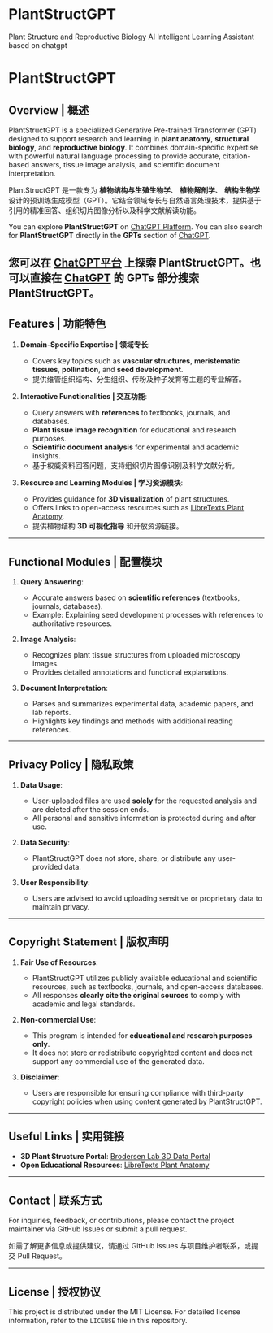 # PlantStructGPT
Plant Structure and Reproductive Biology AI Intelligent Learning Assistant based on chatgpt
# PlantStructGPT

## Overview | 概述

PlantStructGPT is a specialized Generative Pre-trained Transformer (GPT) designed to support research and learning in **plant anatomy**, **structural biology**, and **reproductive biology**. It combines domain-specific expertise with powerful natural language processing to provide accurate, citation-based answers, tissue image analysis, and scientific document interpretation.

PlantStructGPT 是一款专为 **植物结构与生殖生物学**、 **植物解剖学**、 **结构生物学**设计的预训练生成模型（GPT）。它结合领域专长与自然语言处理技术，提供基于引用的精准回答、组织切片图像分析以及科学文献解读功能。

You can explore **PlantStructGPT** on [ChatGPT Platform](https://chatgpt.com/g/g-67501e6d71408191b34d9bd94416def7-plantstructgpt). You can also search for **PlantStructGPT** directly in the **GPTs** section of [ChatGPT](https://chatgpt.com/gpts).

您可以在 [ChatGPT平台](https://chatgpt.com/g/g-67501e6d71408191b34d9bd94416def7-plantstructgpt) 上探索 **PlantStructGPT**。也可以直接在 [ChatGPT](https://chatgpt.com/gpts) 的 **GPTs** 部分搜索 **PlantStructGPT**。
---

## Features | 功能特色

1. **Domain-Specific Expertise | 领域专长**:
   - Covers key topics such as **vascular structures**, **meristematic tissues**, **pollination**, and **seed development**.
   - 提供维管组织结构、分生组织、传粉及种子发育等主题的专业解答。

2. **Interactive Functionalities | 交互功能**:
   - Query answers with **references** to textbooks, journals, and databases.
   - **Plant tissue image recognition** for educational and research purposes.
   - **Scientific document analysis** for experimental and academic insights.
   - 基于权威资料回答问题，支持组织切片图像识别及科学文献分析。

3. **Resource and Learning Modules | 学习资源模块**:
   - Provides guidance for **3D visualization** of plant structures.
   - Offers links to open-access resources such as [LibreTexts Plant Anatomy](https://bio.libretexts.org).
   - 提供植物结构 **3D 可视化指导** 和开放资源链接。

---

## Functional Modules | 配置模块

1. **Query Answering**:
   - Accurate answers based on **scientific references** (textbooks, journals, databases).
   - Example: Explaining seed development processes with references to authoritative resources.
   
2. **Image Analysis**:
   - Recognizes plant tissue structures from uploaded microscopy images.
   - Provides detailed annotations and functional explanations.

3. **Document Interpretation**:
   - Parses and summarizes experimental data, academic papers, and lab reports.
   - Highlights key findings and methods with additional reading references.

---

## Privacy Policy | 隐私政策

1. **Data Usage**:
   - User-uploaded files are used **solely** for the requested analysis and are deleted after the session ends.
   - All personal and sensitive information is protected during and after use.

2. **Data Security**:
   - PlantStructGPT does not store, share, or distribute any user-provided data.

3. **User Responsibility**:
   - Users are advised to avoid uploading sensitive or proprietary data to maintain privacy.

---

## Copyright Statement | 版权声明

1. **Fair Use of Resources**:
   - PlantStructGPT utilizes publicly available educational and scientific resources, such as textbooks, journals, and open-access databases.
   - All responses **clearly cite the original sources** to comply with academic and legal standards.

2. **Non-commercial Use**:
   - This program is intended for **educational and research purposes only**.
   - It does not store or redistribute copyrighted content and does not support any commercial use of the generated data.

3. **Disclaimer**:
   - Users are responsible for ensuring compliance with third-party copyright policies when using content generated by PlantStructGPT.

---

## Useful Links | 实用链接

- **3D Plant Structure Portal**: [Brodersen Lab 3D Data Portal](https://campuspress.yale.edu/brodersenlab/3d-data-portal/)
- **Open Educational Resources**: [LibreTexts Plant Anatomy](https://bio.libretexts.org)

---

## Contact | 联系方式

For inquiries, feedback, or contributions, please contact the project maintainer via GitHub Issues or submit a pull request.

如需了解更多信息或提供建议，请通过 GitHub Issues 与项目维护者联系，或提交 Pull Request。

---

## License | 授权协议

This project is distributed under the MIT License. For detailed license information, refer to the `LICENSE` file in this repository.
